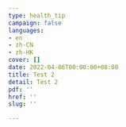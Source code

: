 ```yaml
---
type: health_tip
campaign: false
languages:
- en
- zh-CN
- zh-HK
cover: []
date: 2022-04-06T00:00:00+08:00
title: Test 2
detail: Test 2
pdf: ''
href: ''
slug: ''

---
```

